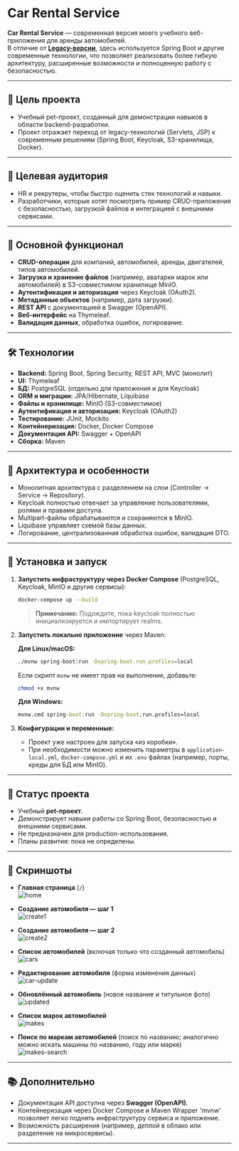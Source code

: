 # Car Rental Service

**Car Rental Service** — современная версия моего учебного веб-приложения для аренды автомобилей.  
В отличие от **[Legacy-версии](https://github.com/re1kur/car-rental-service-legacy)**, здесь используется Spring Boot и другие современные технологии, что позволяет реализовать более гибкую архитектуру, расширенные возможности и полноценную работу с безопасностью.

---

## 🎯 Цель проекта

- Учебный pet-проект, созданный для демонстрации навыков в области backend-разработки.  
- Проект отражает переход от legacy-технологий (Servlets, JSP) к современным решениям (Spring Boot, Keycloak, S3-хранилища, Docker).  

---

## 👥 Целевая аудитория

- HR и рекрутеры, чтобы быстро оценить стек технологий и навыки.  
- Разработчики, которые хотят посмотреть пример CRUD-приложения с безопасностью, загрузкой файлов и интеграцией с внешними сервисами.  

---

## 🔑 Основной функционал

- **CRUD-операции** для компаний, автомобилей, аренды, двигателей, типов автомобилей.  
- **Загрузка и хранение файлов** (например, аватарки марок или автомобилей) в S3-совместимом хранилище MinIO.  
- **Аутентификация и авторизация** через Keycloak (OAuth2).  
- **Метаданные объектов** (например, дата загрузки).  
- **REST API** с документацией в Swagger (OpenAPI).  
- **Веб-интерфейс** на Thymeleaf.  
- **Валидация данных**, обработка ошибок, логирование.  

---

## 🛠️ Технологии

- **Backend:** Spring Boot, Spring Security, REST API, MVC (монолит)  
- **UI:** Thymeleaf  
- **БД:** PostgreSQL (отдельно для приложения и для Keycloak)  
- **ORM и миграции:** JPA/Hibernate, Liquibase  
- **Файлы и хранилище:** MinIO (S3-совместимое)  
- **Аутентификация и авторизация:** Keycloak (OAuth2)  
- **Тестирование:** JUnit, Mockito  
- **Контейнеризация:** Docker, Docker Compose  
- **Документация API:** Swagger + OpenAPI  
- **Сборка:** Maven  

---

## 📂 Архитектура и особенности

- Монолитная архитектура с разделением на слои (Controller → Service → Repository).  
- Keycloak полностью отвечает за управление пользователями, ролями и правами доступа.  
- Multipart-файлы обрабатываются и сохраняются в MinIO.  
- Liquibase управляет схемой базы данных.  
- Логирование, централизованная обработка ошибок, валидация DTO.  

---

## 🚀 Установка и запуск

1. **Запустить инфраструктуру через Docker Compose** (PostgreSQL, Keycloak, MinIO и другие сервисы):  
   ```bash
   docker-compose up --build
   ```
   > **Примечание:** Подождите, пока keycloak полностью инициализируется и импортирует realms.
2. **Запустить локально приложение** через Maven:

   **Для Linux/macOS:**

   ```bash
   ./mvnw spring-boot:run -Dspring-boot.run.profiles=local
   ```

   Если скрипт `mvnw` не имеет прав на выполнение, добавьте:

   ```bash
   chmod +x mvnw
   ```

   **Для Windows:**

   ```cmd
   mvnw.cmd spring-boot:run -Dspring-boot.run.profiles=local
   ```
3. **Конфигурации и переменные:**

    * Проект уже настроен для запуска «из коробки».
    * При необходимости можно изменить параметры в `application-local.yml`, `docker-compose.yml` и их `.env` файлах (например, порты, креды для БД или MinIO).

---

## 📌 Статус проекта

* Учебный **pet-проект**.
* Демонстрирует навыки работы со Spring Boot, безопасностью и внешними сервисами.
* Не предназначен для production-использования.
* Планы развития: пока не определены.

---

## 📸 Скриншоты

- **Главная страница** (`/`)  
  ![home](readme-img/home.png)

- **Создание автомобиля — шаг 1**  
  ![create1](readme-img/create1.png)

- **Создание автомобиля — шаг 2**  
  ![create2](readme-img/create2.png)

- **Список автомобилей** (включая только что созданный автомобиль)  
  ![cars](readme-img/cars.png)

- **Редактирование автомобиля** (форма изменения данных)  
  ![car-update](readme-img/car-update.png)

- **Обновлённый автомобиль** (новое название и титульное фото)  
  ![updated](readme-img/updated.png)

- **Список марок автомобилей**  
  ![makes](readme-img/makes.png)

- **Поиск по маркам автомобилей** (поиск по названию; аналогично можно искать машины по названию, году или марке)  
  ![makes-search](readme-img/makes-search.png)

---

## 📚 Дополнительно

* Документация API доступна через **Swagger (OpenAPI)**.
* Контейнеризация через Docker Compose и Maven Wrapper 'mvnw' позволяет легко поднять инфраструктуру сервиса и приложение.
* Возможность расширения (например, деплой в облако или разделение на микросервисы).

---